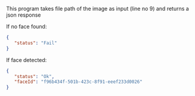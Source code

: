 This program takes file path of the image as input (line no 9) and returns a json response

If no face found:
```json
{
   "status": "Fail"
}
```
If face detected:
```json
{
   "status": "Ok",
   "faceId": "f96b434f-501b-423c-8f91-eeef233d0026"
}
```
